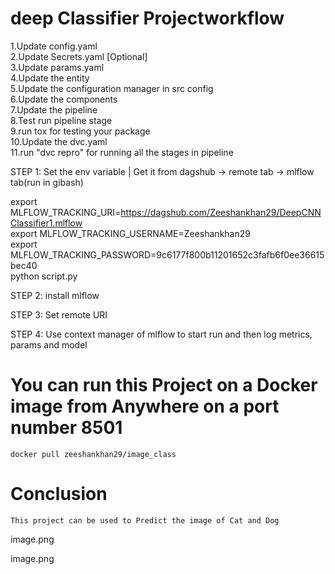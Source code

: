 # deep Classifier Projectworkflow



1.Update config.yaml    
2.Update Secrets.yaml [Optional]    
3.Update params.yaml    
4.Update the entity     
5.Update the configuration manager in src config    
6.Update the components     
7.Update the pipeline   
8.Test run pipeline stage   
9.run tox for testing your package  
10.Update the dvc.yaml      
11.run "dvc repro" for running all the stages in pipeline

STEP 1: Set the env variable | Get it from dagshub -> remote tab -> mlflow tab(run in gibash)

export MLFLOW_TRACKING_URI=https://dagshub.com/Zeeshankhan29/DeepCNNClassifier1.mlflow \
export MLFLOW_TRACKING_USERNAME=Zeeshankhan29 \
export MLFLOW_TRACKING_PASSWORD=9c6177f800b11201652c3fafb6f0ee36615bec40 \
python script.py

STEP 2: install mlflow

STEP 3: Set remote URI

STEP 4: Use context manager of mlflow to start run and then log metrics, params and model



# You can run this Project on a Docker image from Anywhere on a port number 8501
```
docker pull zeeshankhan29/image_class

```

# Conclusion

```
This project can be used to Predict the image of Cat and Dog        
```

image.png       

image.png

